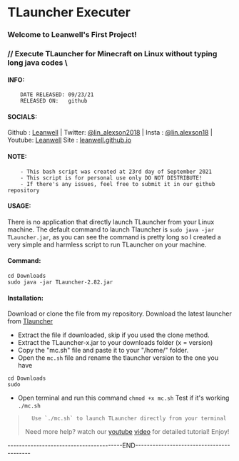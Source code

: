 # TLauncher Executer
###                        Welcome to Leanwell's First Project!
### // Execute TLauncher for Minecraft on Linux without typing long java codes \\
####   INFO:
        DATE RELEASED: 09/23/21
        RELEASED ON:   github
####   SOCIALS:
Github : [Leanwell](https://github.com/leanwell) | 
Twitter: [@lin_alexson2018]() | 
Insta  : [@lin.alexson18]() | 
Youtube: [Leanwell](https://www.youtube.com/channel/UCIn3Tzxmr8JuHAtDsrXDaRg)
Site   : [leanwell.github.io](https://leanwell.github.io)
####   NOTE:
        - This bash script was created at 23rd day of September 2021
        - This script is for personal use only DO NOT DISTRIBUTE!
        - If there's any issues, feel free to submit it in our github repository
####   USAGE:
There is no application that directly launch TLauncher from your Linux machine.
The default command to launch Tlauncher
is `sudo java -jar TLauncher.jar`, as you can see the command is pretty long so I created a very simple and harmless script to run TLauncher on your machine.
####   Command:
```
cd Downloads
sudo java -jar TLauncher-2.82.jar
```
####   Installation:
Download or clone the file from my repository.
Download the latest launcher from
[Tlauncher](https://tlauncher.org/en/)
- Extract the file if downloaded, skip if you used the clone method.
- Extract the TLauncher-x.jar to your downloads folder (x = version)
- Copy the "mc.sh" file and paste it to your "/home/" folder.
- Open the `mc.sh` file and rename the tlauncher version to the one you have
```
cd Downloads
sudo 
```
- Open terminal and run this command `chmod +x mc.sh`
Test if it's working `./mc.sh`
>       Use `./mc.sh` to launch TLauncher directly from your terminal
> Need more help? watch our [youtube](linkhere.com) [video](https://youtu.be/dQw4w9WgXcQ) for detailed tutorial! 
Enjoy!

----------------------------------------END-----------------------------------------

